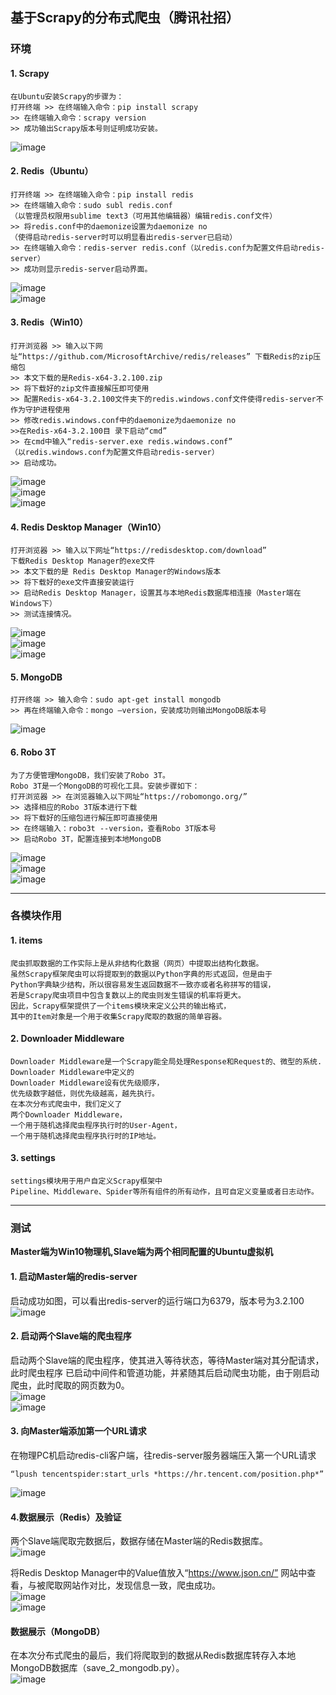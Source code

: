 基于Scrapy的分布式爬虫（腾讯社招）
---
### 环境

#### 1. Scrapy
```
在Ubuntu安装Scrapy的步骤为：
打开终端 >> 在终端输入命令：pip install scrapy
>> 在终端输入命令：scrapy version
>> 成功输出Scrapy版本号则证明成功安装。  
```
![image](https://github.com/LZC6244/Python/blob/master/images/img1.jpg)

#### 2. Redis（Ubuntu）
```
打开终端 >> 在终端输入命令：pip install redis
>> 在终端输入命令：sudo subl redis.conf
（以管理员权限用sublime text3（可用其他编辑器）编辑redis.conf文件）
>> 将redis.conf中的daemonize设置为daemonize no
（使得启动redis-server时可以明显看出redis-server已启动）
>> 在终端输入命令：redis-server redis.conf（以redis.conf为配置文件启动redis-server）
>> 成功则显示redis-server启动界面。
```
![image](https://github.com/LZC6244/Python/blob/master/images/img2.jpg)  
![image](https://github.com/LZC6244/Python/blob/master/images/img3.jpg)

#### 3. Redis（Win10）
```
打开浏览器 >> 输入以下网址“https://github.com/MicrosoftArchive/redis/releases” 下载Redis的zip压缩包
>> 本文下载的是Redis-x64-3.2.100.zip
>> 将下载好的zip文件直接解压即可使用
>> 配置Redis-x64-3.2.100文件夹下的redis.windows.conf文件使得redis-server不作为守护进程使用
>> 修改redis.windows.conf中的daemonize为daemonize no
>>在Redis-x64-3.2.100目 录下启动“cmd” 
>> 在cmd中输入“redis-server.exe redis.windows.conf”
（以redis.windows.conf为配置文件启动redis-server）
>> 启动成功。
```
![image](https://github.com/LZC6244/Python/blob/master/images/img4.jpg)  
![image](https://github.com/LZC6244/Python/blob/master/images/img5.jpg)  
![image](https://github.com/LZC6244/Python/blob/master/images/img6.jpg)

#### 4. Redis Desktop Manager（Win10）
```
打开浏览器 >> 输入以下网址“https://redisdesktop.com/download”
下载Redis Desktop Manager的exe文件
>> 本文下载的是 Redis Desktop Manager的Windows版本
>> 将下载好的exe文件直接安装运行
>> 启动Redis Desktop Manager，设置其与本地Redis数据库相连接（Master端在Windows下）
>> 测试连接情况。
```
![image](https://github.com/LZC6244/Python/blob/master/images/img7.jpg)  
![image](https://github.com/LZC6244/Python/blob/master/images/img8.jpg)  
![image](https://github.com/LZC6244/Python/blob/master/images/img9.jpg)

#### 5. MongoDB
```
打开终端 >> 输入命令：sudo apt-get install mongodb
>> 再在终端输入命令：mongo –version，安装成功则输出MongoDB版本号
```
![image](https://github.com/LZC6244/Python/blob/master/images/img10.jpg)

#### 6. Robo 3T
```
为了方便管理MongoDB，我们安装了Robo 3T。
Robo 3T是一个MongoDB的可视化工具。安装步骤如下：
打开浏览器 >> 在浏览器输入以下网址“https://robomongo.org/”
>> 选择相应的Robo 3T版本进行下载
>> 将下载好的压缩包进行解压即可直接使用
>> 在终端输入：robo3t --version，查看Robo 3T版本号
>> 启动Robo 3T，配置连接到本地MongoDB
```
![image](https://github.com/LZC6244/Python/blob/master/images/img11.jpg)  
![image](https://github.com/LZC6244/Python/blob/master/images/img12.jpg)  
![image](https://github.com/LZC6244/Python/blob/master/images/img13.jpg)

---

### 各模块作用

#### 1. items
```
爬虫抓取数据的工作实际上是从非结构化数据（网页）中提取出结构化数据。
虽然Scrapy框架爬虫可以将提取到的数据以Python字典的形式返回，但是由于
Python字典缺少结构，所以很容易发生返回数据不一致亦或者名称拼写的错误，
若是Scrapy爬虫项目中包含复数以上的爬虫则发生错误的机率将更大。
因此，Scrapy框架提供了一个items模块来定义公共的输出格式，
其中的Item对象是一个用于收集Scrapy爬取的数据的简单容器。
```
#### 2. Downloader Middleware
```
Downloader Middleware是一个Scrapy能全局处理Response和Request的、微型的系统.
Downloader Middleware中定义的
Downloader Middleware设有优先级顺序，
优先级数字越低，则优先级越高，越先执行。
在本次分布式爬虫中，我们定义了
两个Downloader Middleware，
一个用于随机选择爬虫程序执行时的User-Agent，
一个用于随机选择爬虫程序执行时的IP地址。
```

#### 3. settings
```
settings模块用于用户自定义Scrapy框架中
Pipeline、Middleware、Spider等所有组件的所有动作，且可自定义变量或者日志动作。
```

---

### 测试

**Master端为Win10物理机,Slave端为两个相同配置的Ubuntu虚拟机**

#### 1. 启动Master端的redis-server

启动成功如图，可以看出redis-server的运行端口为6379，版本号为3.2.100  
![image](https://github.com/LZC6244/Python/blob/master/images/img14.jpg)

#### 2. 启动两个Slave端的爬虫程序

启动两个Slave端的爬虫程序，使其进入等待状态，等待Master端对其分配请求，此时爬虫程序
已启动中间件和管道功能，并紧随其后启动爬虫功能，由于刚启动爬虫，此时爬取的网页数为0。  
![image](https://github.com/LZC6244/Python/blob/master/images/img15.jpg)  
![image](https://github.com/LZC6244/Python/blob/master/images/img16.jpg)

#### 3. 向Master端添加第一个URL请求

在物理PC机启动redis-cli客户端，往redis-server服务器端压入第一个URL请求
```
“lpush tencentspider:start_urls *https://hr.tencent.com/position.php*”
```
![image](https://github.com/LZC6244/Python/blob/master/images/img17.jpg)

#### 4.数据展示（Redis）及验证

两个Slave端爬取完数据后，数据存储在Master端的Redis数据库。  
![image](https://github.com/LZC6244/Python/blob/master/images/img18.jpg)

将Redis Desktop Manager中的Value值放入“https://www.json.cn/” 网站中查看，与被爬取网站作对比，发现信息一致，爬虫成功。  
![image](https://github.com/LZC6244/Python/blob/master/images/img19.jpg)  
![image](https://github.com/LZC6244/Python/blob/master/images/img20.jpg)

#### 数据展示（MongoDB）

在本次分布式爬虫的最后，我们将爬取到的数据从Redis数据库转存入本地MongoDB数据库（save_2_mongodb.py）。  
![image](https://github.com/LZC6244/Python/blob/master/images/img21.jpg)
